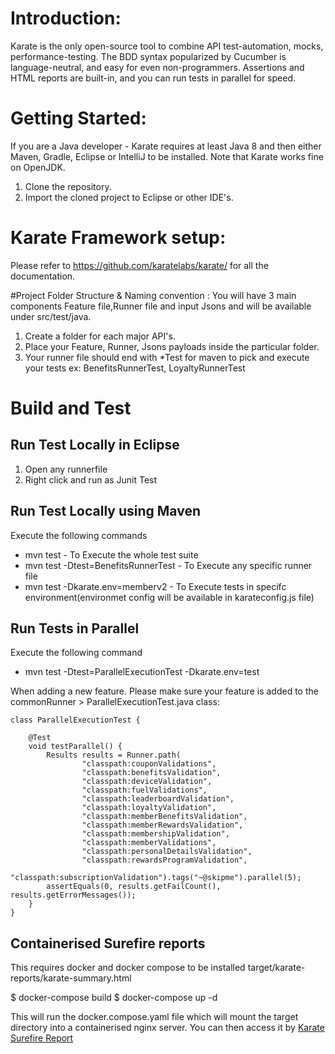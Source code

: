 # Introduction: 
Karate is the only open-source tool to combine API test-automation, mocks, performance-testing.  The BDD syntax popularized by Cucumber is language-neutral, and easy for even non-programmers. Assertions and HTML reports are built-in, and you can run tests in parallel for speed.

# Getting Started:
If you are a Java developer - Karate requires at least Java 8 and then either Maven, Gradle, Eclipse or IntelliJ to be installed. Note that Karate works fine on OpenJDK.
1. Clone the repository.
2. Import the cloned project to Eclipse or other IDE's.

# Karate Framework setup:
Please refer to https://github.com/karatelabs/karate/ for all the documentation.

#Project Folder Structure & Naming convention :
You will have 3 main components Feature file,Runner file and input Jsons and will be available under src/test/java.

1. Create a folder for each major API's.
2. Place your Feature, Runner, Jsons payloads inside the particular folder.
3. Your runner file should end with *Test for maven to pick and execute your tests ex: BenefitsRunnerTest, LoyaltyRunnerTest


# Build and Test
## Run Test Locally in Eclipse
1. Open any runnerfile
2. Right click and run as Junit Test

## Run Test Locally using Maven
 Execute the following commands

* mvn test - To Execute the whole test suite
* mvn test -Dtest=BenefitsRunnerTest - To Execute any specific runner file
* mvn test -Dkarate.env=memberv2 - To Execute tests in specifc environment(environmet config will be available in karateconfig.js file)

## Run Tests in Parallel
Execute the following command
* mvn test -Dtest=ParallelExecutionTest -Dkarate.env=test

When adding a new feature. Please make sure your feature is added to the commonRunner > ParallelExecutionTest.java class:

    class ParallelExecutionTest {

        @Test
        void testParallel() {
            Results results = Runner.path(
                    "classpath:couponValidations",
                    "classpath:benefitsValidation",
                    "classpath:deviceValidation",
                    "classpath:fuelValidations",
                    "classpath:leaderboardValidation",
                    "classpath:loyaltyValidation",
                    "classpath:memberBenefitsValidation",
                    "classpath:memberRewardsValidation",
                    "classpath:membershipValidation",
                    "classpath:memberValidations",
                    "classpath:personalDetailsValidation",
                    "classpath:rewardsProgramValidation",
                    "classpath:subscriptionValidation").tags("~@skipme").parallel(5);
            assertEquals(0, results.getFailCount(), results.getErrorMessages());
        }
    }

## Containerised Surefire reports
This requires docker and docker compose to be installed
target/karate-reports/karate-summary.html

$ docker-compose build
$ docker-compose up -d

This will run the docker.compose.yaml file which will mount the target directory into a containerised nginx server.
You can then access it by 
[Karate Surefire Report](http://localhost/karate-reports/karate-summary.html)



